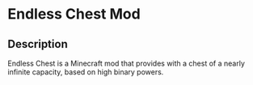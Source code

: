 # Endless Chest Mod

## Description

Endless Chest is a Minecraft mod that provides with a chest of a nearly infinite capacity, based on high binary powers.
